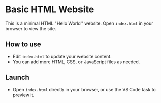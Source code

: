 # Basic HTML Website

This is a minimal HTML "Hello World" website. Open `index.html` in your browser to view the site.

## How to use
- Edit `index.html` to update your website content.
- You can add more HTML, CSS, or JavaScript files as needed.

## Launch
- Open `index.html` directly in your browser, or use the VS Code task to preview it.
